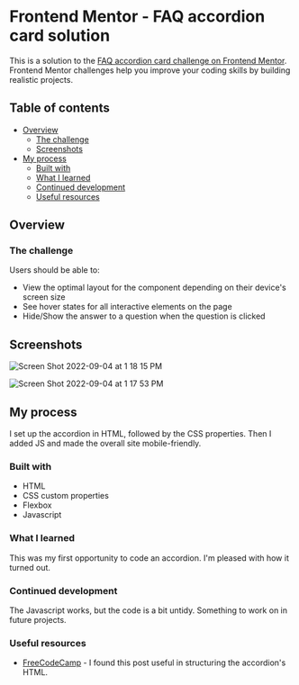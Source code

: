 # Frontend Mentor - FAQ accordion card solution

This is a solution to the [FAQ accordion card challenge on Frontend Mentor](https://www.frontendmentor.io/challenges/faq-accordion-card-XlyjD0Oam). Frontend Mentor challenges help you improve your coding skills by building realistic projects. 

## Table of contents

- [Overview](#overview)
  - [The challenge](#the-challenge)
  - [Screenshots](#screenshots)
- [My process](#my-process)
  - [Built with](#built-with)
  - [What I learned](#what-i-learned)
  - [Continued development](#continued-development)
  - [Useful resources](#useful-resources)

## Overview

### The challenge

Users should be able to:

- View the optimal layout for the component depending on their device's screen size
- See hover states for all interactive elements on the page
- Hide/Show the answer to a question when the question is clicked

## Screenshots

![Screen Shot 2022-09-04 at 1 18 15 PM](https://user-images.githubusercontent.com/97202985/188327624-76fece70-7304-44a9-a855-d3f0a3389922.png)

![Screen Shot 2022-09-04 at 1 17 53 PM](https://user-images.githubusercontent.com/97202985/188327627-afcee9c0-1e8d-4aa6-bee5-5212fc9dd13f.png)

## My process

I set up the accordion in HTML, followed by the CSS properties. Then I added JS and made the overall site mobile-friendly. 

### Built with

- HTML
- CSS custom properties
- Flexbox
- Javascript

### What I learned

This was my first opportunity to code an accordion. I'm pleased with how it turned out. 

### Continued development

The Javascript works, but the code is a bit untidy. Something to work on in future projects. 

### Useful resources

- [FreeCodeCamp](https://www.freecodecamp.org/news/build-an-accordion-menu-using-html-css-and-javascript/) - I found this post useful in structuring the accordion's HTML. 

